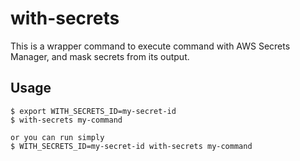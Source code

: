 # with-secrets

This is a wrapper command to execute command with AWS Secrets Manager, and mask secrets from its output.

## Usage

```console
$ export WITH_SECRETS_ID=my-secret-id
$ with-secrets my-command

or you can run simply
$ WITH_SECRETS_ID=my-secret-id with-secrets my-command
```
